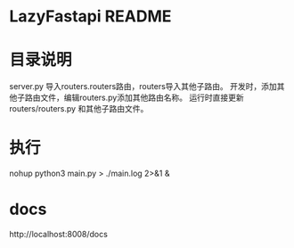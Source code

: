 # LazyFastapi README
# 目录说明
server.py 导入routers.routers路由，routers导入其他子路由。
开发时，添加其他子路由文件，编辑routers.py添加其他路由名称。
运行时直接更新 routers/routers.py 和其他子路由文件。

# 执行
nohup python3 main.py > ./main.log 2>&1 &

# docs
http://localhost:8008/docs